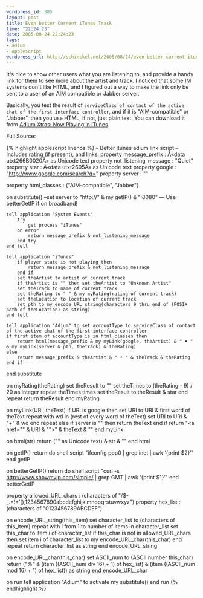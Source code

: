 ```yaml
--- 
wordpress_id: 385
layout: post
title: Even better Current iTunes Track
time: "22:24:23"
date: 2005-08-24 22:24:23
tags: 
- adium
- applescript
wordpress_url: http://schinckel.net/2005/08/24/even-better-current-itunes-track/
---
```

It's nice to show other users what you are listening to, and provide a handy link for them to see more about the artist and track. I noticed that some IM systems don't like HTML, and I figured out a way to make the link only be sent to a user of an AIM compatible or Jabber server. 

Basically, you test the result of `serviceClass of contact of the active chat of the first interface controller`, and if it is "AIM-compatible" or "Jabber", then you use HTML, if not, just plain text. You can download it from [Adium Xtras: Now Playing in iTunes][1]. 

Full Source: 

{% highlight applescript linenos %}
– Better itunes adium link script
– Includes rating (if present), and links.
property message_prefix : Â«data utxt266B0020Â» as Unicode text
property not_listening_message : "Quiet"
property star : Â«data utxt2605Â» as Unicode text
property google : "http://www.google.com/search?q="
property server : ""

property html_classes : {"AIM-compatible", "Jabber"}

on substitute()
    –set server to "http://" & my getIP() & ":8080" — Use betterGetIP if on broadband!
    
    tell application "System Events"
        try
            get process "iTunes"
        on error
            return message_prefix & not_listening_message
        end try
    end tell
    
    tell application "iTunes"
        if player state is not playing then
            return message_prefix & not_listening_message
        end if
        set theArtist to artist of current track
        if theArtist is "" then set theArtist to "Unknown Artist"
        set theTrack to name of current track
        set theRating to " " & my myRating(rating of current track)
        set theLocation to location of current track
        set pth to my encode_URL_string(characters 9 thru end of (POSIX path of theLocation) as string)
    end tell
    
    tell application "Adium" to set accountType to serviceClass of contact of the active chat of the first interface controller
    if first item of accountType is in html_classes then
        return html(message_prefix & my myLink(google, theArtist) & " • " & my myLink(server & pth, theTrack) & theRating)
    else
        return message_prefix & theArtist & " • " & theTrack & theRating
    end if
end substitute

on myRating(theRating)
    set theResult to ""
    set theTimes to (theRating - 9) / 20 as integer
    repeat theTimes times
        set theResult to theResult & star
    end repeat
    return theResult
end myRating

on myLink(URI, theText)
    if URI is google then
        set URI to URI & first word of theText
        repeat with wd in (rest of every word of theText)
            set URI to URI & "+" & wd
        end repeat
    else if server is "" then
        return theText
    end if
    return "<a href=\"" & URI & "\">" & theText & "</a>"
end myLink

on html(str)
    return ("<HTML>" as Unicode text) & str & "</HTML>"
end html

on getIP()
    return do shell script "ifconfig ppp0 | grep inet | awk ‘{print $2}’"
end getIP

on betterGetIP()
    return do shell script "curl -s http://www.showmyip.com/simple/ | grep GMT | awk ‘{print $1}’"
end betterGetIP

property allowed_URL_chars : (characters of "/$-_.+!*’(),1234567890abcdefghijklmnopqrstuvwxyz")
property hex_list : (characters of "0123456789ABCDEF")

on encode_URL_string(this_item)
    set character_list to (characters of this_item)
    repeat with i from 1 to number of items in character_list
        set this_char to item i of character_list
        if this_char is not in allowed_URL_chars then set item i of character_list to my encode_URL_char(this_char)
    end repeat
    return character_list as string
end encode_URL_string

on encode_URL_char(this_char)
    set ASCII_num to (ASCII number this_char)
    return ("%" & (item ((ASCII_num div 16) + 1) of hex_list) & (item ((ASCII_num mod 16) + 1) of hex_list)) as string
end encode_URL_char

on run
    tell application "Adium" to activate
    my substitute()
end run
{% endhighlight %}


   [1]: http://www.adiumxtras.com/index.php?a=xtras&xtra_id=1892

